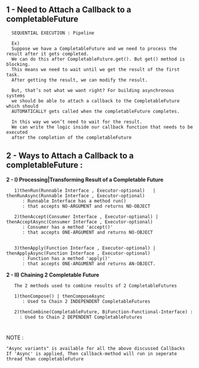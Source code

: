 ## 1 - Need to Attach a Callback to a completableFuture

      SEQUENTIAL EXECUTION : Pipeline
      
      Ex)
      Suppose we have a CompletableFuture and we need to process the result after it gets completed.
      We can do this after CompletableFuture.get(). But get() method is blocking.
      This means we need to wait until we get the result of the first task. 
      After getting the result, we can modify the result.

      But, that’s not what we want right? For building asynchronous systems 
      we should be able to attach a callback to the CompletableFuture which should 
      AUTOMATICALLY gets called when the completableFuture completes.

      In this way we won’t need to wait for the result.
      We can write the logic inside our callback function that needs to be executed 
      after the completion of the completableFuture



## 2 - Ways to Attach a Callback to a completableFuture :


**2 - I) Processing|Transforming Result of a Completable Future**
 
       1)thenRun(Runnable Interface , Executor-optional)   | thenRunAsync(Runnable Interface , Executor-optional)      
	      : Runnable Interface has a method run() 
	      : that accepts NO-ARGUMENT and returns NO-OBJECT 
	      
       2)thenAccept(Consumer Interface , Executor-optional) | thenAcceptAsync(Consumer Interface , Executor-optional)   
	      : Consumer has a method 'accept()' 
	      : that accepts ONE-ARGUMENT and returns NO-OBJECT 
	      

       3)thenApply(Function Interface , Executor-optional) | thenApplyAsync(Function Interface , Executor-optional) 
	      : Function has a method 'apply()'  
	      : that accepts ONE-ARGUMENT and returns AN-OBJECT. 
		
		
	
     
**2 - II) Chaining 2 Completable Future**
     
       The 2 methods used to combine results of 2 CompletableFutures

       1)thenCompose() | thenComposeAsync
          : Used to Chain 2 INDEPENDENT CompletableFutures
	
       2)thenCombine(CompletableFuture, BiFunction-Functional-Interface) :  
         : Used to Chain 2 DEPENDENT CompletableFutures
      
#  
   
 NOTE : 
 
    "Async variants" is available for all the above discussed Callbacks
    If 'Async' is applied, Then callback-method will run in seperate thread than completableFuture
     
     
     
     
     
